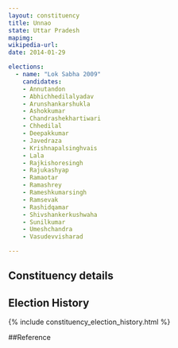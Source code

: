 ```yaml
---
layout: constituency
title: Unnao
state: Uttar Pradesh
mapimg: 
wikipedia-url: 
date: 2014-01-29

elections: 
  - name: "Lok Sabha 2009"
    candidates: 
    - Annutandon 
    - Abhichhedilalyadav 
    - Arunshankarshukla 
    - Ashokkumar 
    - Chandrashekhartiwari 
    - Chhedilal 
    - Deepakkumar 
    - Javedraza 
    - Krishnapalsinghvais 
    - Lala 
    - Rajkishoresingh 
    - Rajukashyap 
    - Ramaotar 
    - Ramashrey 
    - Rameshkumarsingh 
    - Ramsevak 
    - Rashidqamar 
    - Shivshankerkushwaha 
    - Sunilkumar 
    - Umeshchandra 
    - Vasudevvisharad 

---
```

## Constituency details


## Election History
{% include constituency_election_history.html %}

##Reference
